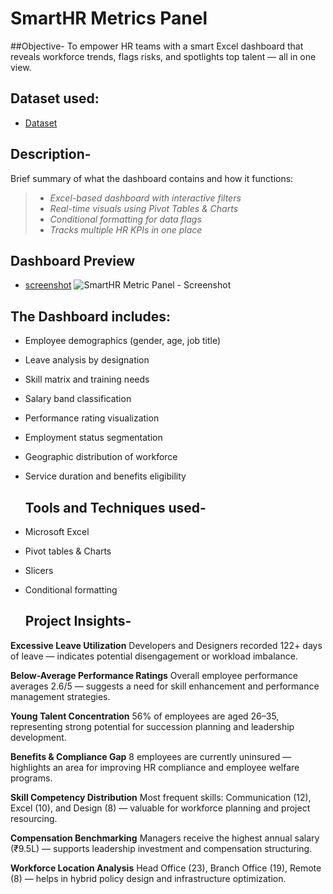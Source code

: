 # SmartHR Metrics Panel

##Objective-
To empower HR teams with a smart Excel dashboard that reveals workforce trends, flags risks, and spotlights top talent — all in one view.

## Dataset used:
- <a href="https://github.com/Neha-Kashyap-15/HR_KPI_Performance_Tracker/blob/main/SmartHR%20Metric%20Panel.xlsx">Dataset</a>


## Description-
Brief summary of what the dashboard contains and how it functions:

> - *Excel-based dashboard with interactive filters*  
> - *Real-time visuals using Pivot Tables & Charts*  
> - *Conditional formatting for data flags*  
> - *Tracks multiple HR KPIs in one place*

## Dashboard Preview
- <a href="https://github.com/Neha-Kashyap-15/HR_KPI_Performance_Tracker/blob/main/SmartHR%20Metric%20Panel%20-%20Screenshot.png">screenshot</a>
![SmartHR Metric Panel - Screenshot](https://github.com/user-attachments/assets/98437f3f-0aeb-400b-9a07-5c6d94cdacb0)


## The Dashboard includes:

- Employee demographics (gender, age, job title)
- Leave analysis by designation
- Skill matrix and training needs
- Salary band classification
- Performance rating visualization
- Employment status segmentation
- Geographic distribution of workforce
- Service duration and benefits eligibility

   ## Tools and Techniques used-

 - Microsoft Excel
 - Pivot tables & Charts
 - Slicers
 - Conditional formatting

   ## Project Insights-

**Excessive Leave Utilization**
Developers and Designers recorded 122+ days of leave — indicates potential disengagement or workload imbalance.

**Below-Average Performance Ratings**
Overall employee performance averages 2.6/5 — suggests a need for skill enhancement and performance management strategies.

**Young Talent Concentration**
56% of employees are aged 26–35, representing strong potential for succession planning and leadership development.

**Benefits & Compliance Gap**
8 employees are currently uninsured — highlights an area for improving HR compliance and employee welfare programs.

**Skill Competency Distribution**
Most frequent skills: Communication (12), Excel (10), and Design (8) — valuable for workforce planning and project resourcing.

**Compensation Benchmarking**
Managers receive the highest annual salary (₹9.5L) — supports leadership investment and compensation structuring.

**Workforce Location Analysis**
Head Office (23), Branch Office (19), Remote (8) — helps in hybrid policy design and infrastructure optimization.

   

 
